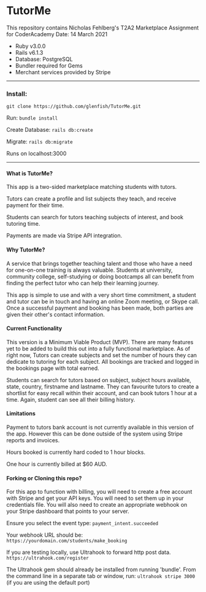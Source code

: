 # TutorMe 

This repository contains Nicholas Fehlberg's T2A2 Marketplace Assignment for CoderAcademy
Date: 14 March 2021
* Ruby v3.0.0
* Rails v6.1.3
* Database: PostgreSQL
* Bundler required for Gems
* Merchant services provided by Stripe

____
### Install:  
```git clone https://github.com/glenfish/TutorMe.git```

Run: ```bundle install```

Create Database: ```rails db:create```

Migrate: ```rails db:migrate```

Runs on localhost:3000

____

#### What is TutorMe?  
This app is a two-sided marketplace matching students with tutors. 

Tutors can create a profile and list subjects they teach, and receive payment for their time.

Students can search for tutors teaching subjects of interest, and book tutoring time.

Payments are made via Stripe API integration.

#### Why TutorMe? 
A service that brings together teaching talent and those who have a need for one-on-one training is always valuable. Students at university, community college, self-studying or doing bootcamps all can benefit from finding the perfect tutor who can help their learning journey.

This app is simple to use and with a very short time commitment, a student and tutor can be in touch and having an online Zoom meeting, or Skype call. Once a successful payment and booking has been made, both parties are given their other's contact information.

#### Current Functionality
This version is a Minimum Viable Product (MVP). There are many features yet to be added to build this out into a fully functional marketplace. As of right now, Tutors can create subjects and set the number of hours they can dedicate to tutoring for each subject. All bookings are tracked and logged in the bookings page with total earned.

Students can search for tutors based on subject, subject hours available, state, country, firstname and lastname. They can favourite tutors to create a shortlist for easy recall within their account, and can book tutors 1 hour at a time. Again, student can see all their billing history.

#### Limitations
Payment to tutors bank account is not currently available in this version of the app. However this can be done outside of the system using Stripe reports and invoices.

Hours booked is currently hard coded to 1 hour blocks.

One hour is currently billed at $60 AUD.

#### Forking or Cloning this repo?
For this app to function with billing, you will need to create a free account with Stripe and get your API keys. You will need to set them up in your credentials file. You will also need to create an appropriate webhook  on your Stripe dashboard that points to your server.  

Ensure you select the event type: ```payment_intent.succeeded```

Your webhook URL should be:  
```https://yourdomain.com/students/make_booking```

If you are testing locally, use Ultrahook to forward http post data. 
```https://ultrahook.com/register```

The Ultrahook gem should already be installed from running 'bundle'.
From the command line in a separate tab or window, run: ```ultrahook stripe 3000```
(if you are using the default port)